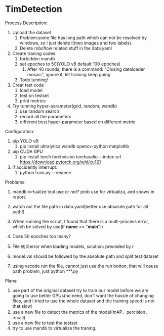 # TimDetection
Process Description:
1. Upload the dataset
    1. Problem:some file has long path which can not be resolved by windows, so I just delete it(two images and two labels).
    2. Delete roboflow related stuff in the data.yaml
2. Create traning codes
    1. forbidden mandb
    2. set epoches to 50(YOLO v8 default 100 epoches)
        1. After 40 rounds, there is a command: "Closing dataloader mosaic", ignore it, let training keep going
    3. Todo tunning!
3. Creat test code
    1. load model
    2. test on testset
    3. print metrics
4. Try tunning hyper-parameter(grid, random, wandb)
    1. use random search
    2. record all the parameters
    3. different best hyper-parameter based on different metric
    
Configuration:
1. pip YOLO v8: 
    1. pip install ultralytics wandb opencv-python matplotlib
2. pip CUDA GPU
    1. pip install torch torchvision torchaudio --index-url https://download.pytorch.org/whl/cu121
3. if accidently interrupt:
    1. python train.py --resume

Problems:
1. mandb virtualize tool use or not? prob use for virtualiza, and shows in report.
2. watch out the file path in data.yaml(better use absolute path for all path!)
3. When running the script, I found that there is a multi-process error, which be solved by use(if __name__ == "__main__":)
4. Does 50 epoches too many?
5. File 转义error when loading models, solution: preceded by r
6. model.val should be followed by the absolute path and split test dataset

7. using vscode run the file, cannot just use the run botton, that will cause path problem, just python ***.py


Plans:
1. use part of the original dataset try to train our model before we are going to use better GPUs(no need, don't want the hassle of changing files, and I tried to use the whole dataset and the training speed is not that slow)
2. use a new file to detect the metrics of the model(mAP、percision、recall)
3. use a new file to test the testset
4. try to use mandb to virtualize the traning.